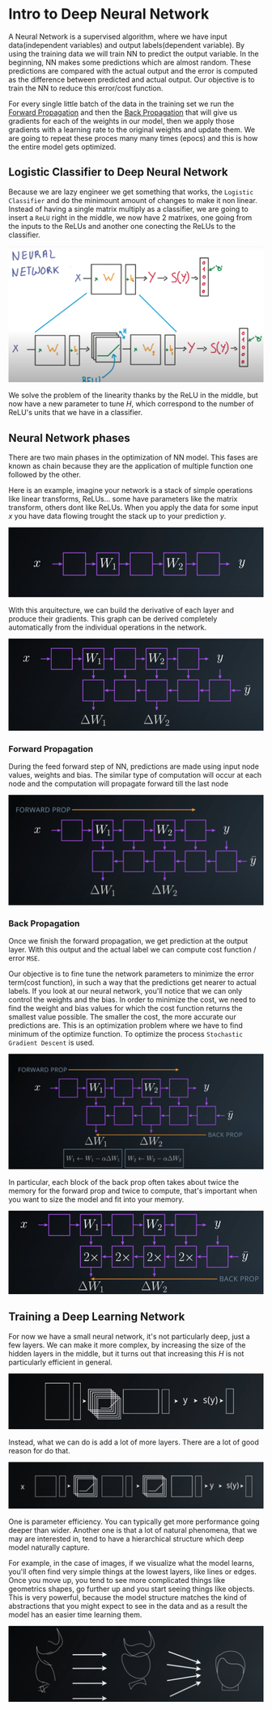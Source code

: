 # Intro to Deep Neural Network

A Neural Network is a supervised algorithm, where we have input data(independent variables) and output labels(dependent variable). By using the training data we will train NN to predict the output variable. In the beginning, NN makes some predictions which are almost random. These predictions are compared with the actual output and the error is computed as the difference between predicted and actual output. Our objective is to train the NN to reduce this error/cost function.

For every single little batch of the data in the training set we run the [Forward Propagation](#forward-propagation) and then the [Back Propagation](#back-propagation) that will give us gradients for each of the weights in our model, then we apply those gradients with a learning rate to the original weights and update them. We are going to repeat these proces many many times (epocs) and this is how the entire model gets optimized.

## Logistic Classifier to Deep Neural Network

Because we are lazy engineer we get something that works, the `Logistic Classifier` and do the minimount amount of changes to make it non linear. Instead of having a single matrix multiply as a classifier, we are going to insert a `ReLU` right in the middle, we now have 2 matrixes, one going from the inputs to the ReLUs and another one conecting the ReLUs to the classifier.

![Udacity](../_images/DNN-neuralnetworkwithrelu.png)

We solve the problem of the linearity thanks by the ReLU in the middle, but now have a new parameter to tune $H$, which correspond to the number of ReLU's units that we have in a classifier.

## Neural Network phases

There are two main phases in the optimization of NN model. This fases are known as chain because they are the application of multiple function one followed by the other.

Here is an example, imagine your network is a stack of simple operations like linear transforms, ReLUs... some have parameters like the matrix transform, others dont like ReLUs. When you apply the data for some input $x$ you have data flowing trought the stack up to your prediction $y$.

![Udacity](../_images/DNN-flowingstack.png)

With this arquitecture, we can build the derivative of each layer and produce their gradients. This graph can be derived completely automatically from the individual operations in the network.

![Udacity](../_images/DNN-backpropgraph.png)

### Forward Propagation

During the feed forward step of NN, predictions are made using input node values, weights and bias. The similar type of computation will occur at each node and the computation will propagate forward till the last node

![Udacity](../_images/DNN-forwardprop.png)

### Back Propagation

Once we finish the forward propagation, we get prediction at the output layer. With this output and the actual label we can compute cost function / error `MSE`.

Our objective is to fine tune the network parameters to minimize the error term(cost function), in such a way that the predictions get nearer to actual labels. If you look at our neural network, you'll notice that we can only control the weights and the bias. In order to minimize the cost, we need to find the weight and bias values for which the cost function returns the smallest value possible. The smaller the cost, the more accurate our predictions are. This is an optimization problem where we have to find minimum of the optimize function. To optimize the process `Stochastic Gradient Descent` is used.

![Udacity](../_images/DNN-backprop.png)

In particular, each block of the back prop often takes about twice the memory for the forward prop and twice to compute, that's important when you want to size the model and fit into your memory.

![Udacity](../_images/DNN-backpropcostvsforwardprop.png)

## Training a Deep Learning Network

For now we have a small neural network, it's not particularly deep, just a few layers. We can make it more complex, by increasing the size of the hidden layers in the middle, but it turns out that increasing this $H$ is not particularly efficient in general.

![Udacity](../_images/DNN-simpleneuralnetworkwithcomplexhiddenlayer.png)

Instead, what we can do is add a lot of more layers. There are a lot of good reason for do that.

![Udacity](../_images/DNN-deepneuralnetwork.png)

One is parameter efficiency. You can typically get more performance going deeper than wider. Another one is that a lot of natural phenomena, that we may are interested in, tend to have a hierarchical structure which deep model naturally capture.

For example, in the case of images, if we visualize what the model learns, you'll often find very simple things at the lowest layers, like lines or edges. Once you move up, you tend to see more complicated things like geometrics shapes, go further up and you start seeing things like objects. This is very powerful, because the model structure matches the kind of abstractions that you might expect to see in the data and as a result the model has an easier time learning them.

![Udacity](../_images/DNN-patternabstraction.png)
